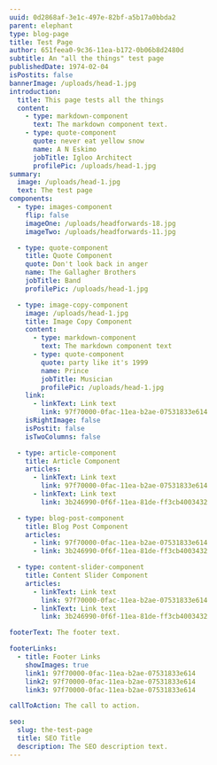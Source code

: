 ```yaml
---
uuid: 0d2868af-3e1c-497e-82bf-a5b17a0bbda2
parent: elephant
type: blog-page
title: Test Page
author: 651feea0-9c36-11ea-b172-0b06b8d2480d
subtitle: An "all the things" test page
publishedDate: 1974-02-04
isPostits: false
bannerImage: /uploads/head-1.jpg
introduction:
  title: This page tests all the things
  content:
    - type: markdown-component
      text: The markdown component text.
    - type: quote-component
      quote: never eat yellow snow
      name: A N Eskimo
      jobTitle: Igloo Architect
      profilePic: /uploads/head-1.jpg
summary:
  image: /uploads/head-1.jpg
  text: The test page
components:
  - type: images-component
    flip: false
    imageOne: /uploads/headforwards-18.jpg
    imageTwo: /uploads/headforwards-11.jpg

  - type: quote-component
    title: Quote Component
    quote: Don't look back in anger
    name: The Gallagher Brothers
    jobTitle: Band
    profilePic: /uploads/head-1.jpg

  - type: image-copy-component
    image: /uploads/head-1.jpg
    title: Image Copy Component
    content:
      - type: markdown-component
        text: The markdown component text
      - type: quote-component
        quote: party like it's 1999
        name: Prince
        jobTitle: Musician
        profilePic: /uploads/head-1.jpg
    link:
      - linkText: Link text
        link: 97f70000-0fac-11ea-b2ae-07531833e614
    isRightImage: false
    isPostit: false
    isTwoColumns: false

  - type: article-component
    title: Article Component
    articles:
      - linkText: Link text
        link: 97f70000-0fac-11ea-b2ae-07531833e614
      - linkText: Link text
        link: 3b246990-0f6f-11ea-81de-ff3cb4003432

  - type: blog-post-component
    title: Blog Post Component
    articles:
      - link: 97f70000-0fac-11ea-b2ae-07531833e614
      - link: 3b246990-0f6f-11ea-81de-ff3cb4003432

  - type: content-slider-component
    title: Content Slider Component
    articles:
      - linkText: Link text
        link: 97f70000-0fac-11ea-b2ae-07531833e614
      - linkText: Link text
        link: 3b246990-0f6f-11ea-81de-ff3cb4003432

footerText: The footer text.

footerLinks:
  - title: Footer Links
    showImages: true
    link1: 97f70000-0fac-11ea-b2ae-07531833e614
    link2: 97f70000-0fac-11ea-b2ae-07531833e614
    link3: 97f70000-0fac-11ea-b2ae-07531833e614

callToAction: The call to action.

seo:
  slug: the-test-page
  title: SEO Title
  description: The SEO description text.
---
```

